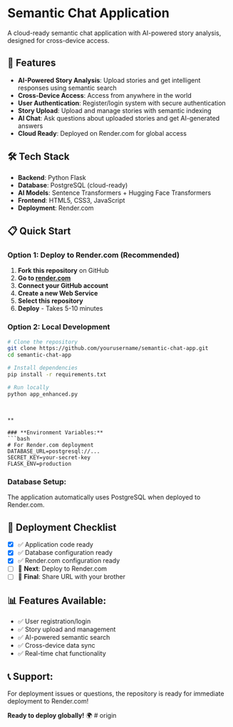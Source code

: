 # Semantic Chat Application

A cloud-ready semantic chat application with AI-powered story analysis, designed for cross-device access.

## 🚀 Features

- **AI-Powered Story Analysis**: Upload stories and get intelligent responses using semantic search
- **Cross-Device Access**: Access from anywhere in the world
- **User Authentication**: Register/login system with secure authentication
- **Story Upload**: Upload and manage stories with semantic indexing
- **AI Chat**: Ask questions about uploaded stories and get AI-generated answers
- **Cloud Ready**: Deployed on Render.com for global access

## 🛠️ Tech Stack

- **Backend**: Python Flask
- **Database**: PostgreSQL (cloud-ready)
- **AI Models**: Sentence Transformers + Hugging Face Transformers
- **Frontend**: HTML5, CSS3, JavaScript
- **Deployment**: Render.com

## 📋 Quick Start

### **Option 1: Deploy to Render.com (Recommended)**
1. **Fork this repository** on GitHub
2. **Go to [render.com](https://render.com)**
3. **Connect your GitHub account**
4. **Create a new Web Service**
5. **Select this repository**
6. **Deploy** - Takes 5-10 minutes

### **Option 2: Local Development**
```bash
# Clone the repository
git clone https://github.com/yourusername/semantic-chat-app.git
cd semantic-chat-app

# Install dependencies
pip install -r requirements.txt

# Run locally
python app_enhanced.py
```

## 
```

**

### **Environment Variables:**
```bash
# For Render.com deployment
DATABASE_URL=postgresql://...
SECRET_KEY=your-secret-key
FLASK_ENV=production
```

### **Database Setup:**
The application automatically uses PostgreSQL when deployed to Render.com.

## 🚀 **Deployment Checklist**

- [x] ✅ Application code ready
- [x] ✅ Database configuration ready
- [x] ✅ Render.com configuration ready
- [ ] 🔄 **Next**: Deploy to Render.com
- [ ] 🎯 **Final**: Share URL with your brother

## 📊 **Features Available:**
- ✅ User registration/login
- ✅ Story upload and management
- ✅ AI-powered semantic search
- ✅ Cross-device data sync
- ✅ Real-time chat functionality



## 📞 **Support:**
For deployment issues or questions, the repository is ready for immediate deployment to Render.com!

**Ready to deploy globally!** 🌍
#   o r i g i n 
 
 

